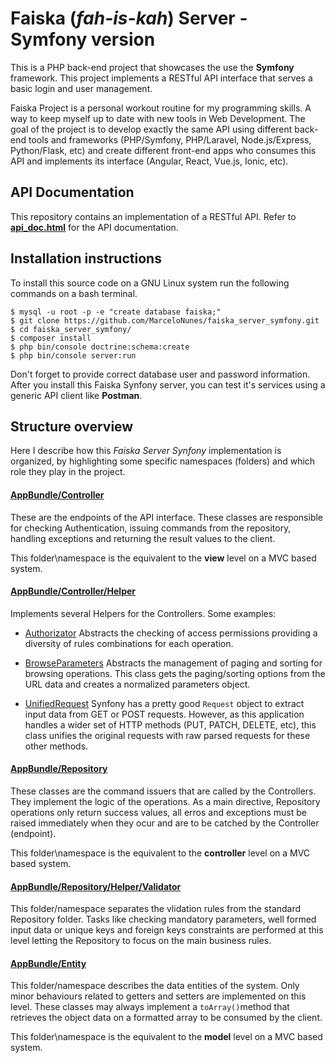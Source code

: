 **Faiska** (*fah-is-kah*) Server - Symfony version
==============================================

This is a PHP back-end project that showcases the use the **Symfony** framework. This project implements a RESTful API interface that serves a basic login and user management. 

Faiska Project is a personal workout routine for my programming skills. A way to keep myself up to date with new tools in Web Development. The goal of the project is to develop exactly the same API using different back-end tools and frameworks (PHP/Symfony, PHP/Laravel, Node.js/Express, Python/Flask, etc) and create different front-end apps who consumes this API and implements its interface (Angular, React, Vue.js, Ionic, etc).

## API Documentation

This repository contains an implementation of a RESTful API. Refer to  **[api_doc.html](http://htmlpreview.github.io/?https://github.com/MarceloNunes/faiska_server_symfony/blob/master/api_doc.html)** for the API documentation.

## Installation instructions

To install this source code on a GNU Linux system run the following commands on a bash terminal.

```
$ mysql -u root -p -e "create database faiska;"
$ git clone https://github.com/MarceloNunes/faiska_server_symfony.git
$ cd faiska_server_symfony/
$ composer install
$ php bin/console doctrine:schema:create
$ php bin/console server:run
```

Don't forget to provide correct database user and password information. After you install this Faiska Synfony server, you can test it's services using a generic API client like **Postman**.

## Structure overview 

Here I describe how this *Faiska Server Synfony* implementation is organized, by highlighting some specific namespaces (folders) and which role they play in the project.

#### [AppBundle/Controller](https://github.com/MarceloNunes/faiska_server_symfony/tree/master/src/AppBundle/Controller)

These are the endpoints of the API interface. These classes are responsible for checking Authentication, issuing commands from the repository, handling exceptions and returning the result values to the client. 

This folder\namespace is the equivalent to the **view** level on a MVC based system.

#### [AppBundle/Controller/Helper](https://github.com/MarceloNunes/faiska_server_symfony/tree/master/src/AppBundle/Controller/Helper)

Implements several Helpers for the Controllers. Some examples:

+ [Authorizator](https://github.com/MarceloNunes/faiska_server_symfony/blob/master/src/AppBundle/Controller/Helper/Authorizator.php) Abstracts the checking of access permissions providing a diversity of rules combinations for each operation. 

+ [BrowseParameters](https://github.com/MarceloNunes/faiska_server_symfony/blob/master/src/AppBundle/Controller/Helper/BrowseParameters.php) Abstracts the management of paging  and sorting for browsing operations. This class gets the paging/sorting options from the URL data and creates a normalized parameters object.

+ [UnifiedRequest](https://github.com/MarceloNunes/faiska_server_symfony/blob/master/src/AppBundle/Controller/Helper/UnifiedRequest.php) Synfony has a pretty good `Request` object to extract input data from GET or POST requests. However, as this application handles a wider set of HTTP methods (PUT, PATCH, DELETE, etc), this class unifies the original requests with raw parsed requests for these other methods. 

#### [AppBundle/Repository](https://github.com/MarceloNunes/faiska_server_symfony/tree/master/src/AppBundle/Repository)

These classes are the command issuers that are called by the Controllers. They implement the logic of the operations. As a main directive, Repository operations only return success values, all erros and exceptions must be raised immediately when they ocur and are to be catched by the Controller (endpoint). 

This folder\namespace is the equivalent to the **controller** level on a MVC based system.

#### [AppBundle/Repository/Helper/Validator](https://github.com/MarceloNunes/faiska_server_symfony/tree/master/src/AppBundle/Repository/Helper/Validator)

This folder/namespace separates the vlidation rules from the standard Repository folder. Tasks like checking mandatory parameters, well formed input data or unique keys and foreign keys constraints are performed at this level letting the Repository to focus on the main business rules. 

#### [AppBundle/Entity](https://github.com/MarceloNunes/faiska_server_symfony/tree/master/src/AppBundle/Entity)

This folder/namespace describes the data entities of the system. Only minor behaviours related to getters and setters are implemented on this level. These classes may always implement a `toArray()`method that retrieves the object data on a formatted array to be consumed by the client.

This folder\namespace is the equivalent to the **model** level on a MVC based system.

